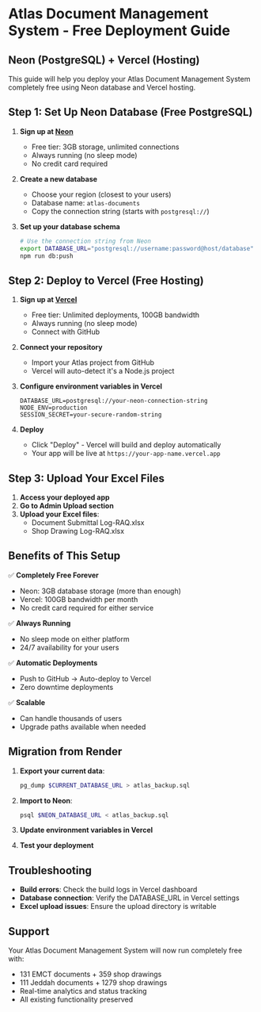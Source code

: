 # Atlas Document Management System - Free Deployment Guide
## Neon (PostgreSQL) + Vercel (Hosting)

This guide will help you deploy your Atlas Document Management System completely free using Neon database and Vercel hosting.

## Step 1: Set Up Neon Database (Free PostgreSQL)

1. **Sign up at [Neon](https://neon.tech)**
   - Free tier: 3GB storage, unlimited connections
   - Always running (no sleep mode)
   - No credit card required

2. **Create a new database**
   - Choose your region (closest to your users)
   - Database name: `atlas-documents`
   - Copy the connection string (starts with `postgresql://`)

3. **Set up your database schema**
   ```bash
   # Use the connection string from Neon
   export DATABASE_URL="postgresql://username:password@host/database"
   npm run db:push
   ```

## Step 2: Deploy to Vercel (Free Hosting)

1. **Sign up at [Vercel](https://vercel.com)**
   - Free tier: Unlimited deployments, 100GB bandwidth
   - Always running (no sleep mode)
   - Connect with GitHub

2. **Connect your repository**
   - Import your Atlas project from GitHub
   - Vercel will auto-detect it's a Node.js project

3. **Configure environment variables in Vercel**
   ```
   DATABASE_URL=postgresql://your-neon-connection-string
   NODE_ENV=production
   SESSION_SECRET=your-secure-random-string
   ```

4. **Deploy**
   - Click "Deploy" - Vercel will build and deploy automatically
   - Your app will be live at `https://your-app-name.vercel.app`

## Step 3: Upload Your Excel Files

1. **Access your deployed app**
2. **Go to Admin Upload section**
3. **Upload your Excel files**:
   - Document Submittal Log-RAQ.xlsx
   - Shop Drawing Log-RAQ.xlsx

## Benefits of This Setup

✅ **Completely Free Forever**
- Neon: 3GB database storage (more than enough)
- Vercel: 100GB bandwidth per month
- No credit card required for either service

✅ **Always Running**
- No sleep mode on either platform
- 24/7 availability for your users

✅ **Automatic Deployments**
- Push to GitHub → Auto-deploy to Vercel
- Zero downtime deployments

✅ **Scalable**
- Can handle thousands of users
- Upgrade paths available when needed

## Migration from Render

1. **Export your current data**:
   ```bash
   pg_dump $CURRENT_DATABASE_URL > atlas_backup.sql
   ```

2. **Import to Neon**:
   ```bash
   psql $NEON_DATABASE_URL < atlas_backup.sql
   ```

3. **Update environment variables in Vercel**

4. **Test your deployment**

## Troubleshooting

- **Build errors**: Check the build logs in Vercel dashboard
- **Database connection**: Verify the DATABASE_URL in Vercel settings
- **Excel upload issues**: Ensure the upload directory is writable

## Support

Your Atlas Document Management System will now run completely free with:
- 131 EMCT documents + 359 shop drawings
- 111 Jeddah documents + 1279 shop drawings
- Real-time analytics and status tracking
- All existing functionality preserved